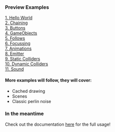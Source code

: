 ### Preview Examples
[1. Hello World](http://www.lynx2d.com/examples/1.%20Hello%20World/)<br>
[2. Chaining](http://www.lynx2d.com/examples/2.%20Chaining/)<br>
[3. Buttons](http://www.lynx2d.com/examples/3.%20Buttons/)<br>
[4. GameObjects](http://www.lynx2d.com/examples/4.%20GameObjects/)<br>
[5. Follows](http://www.lynx2d.com/examples/5.%20Follows/)<br>
[6. Focussing](http://www.lynx2d.com/examples/6.%20Focussing/)<br>
[7. Animations](http://www.lynx2d.com/examples/7.%20Animations/)<br>
[8. Emitter](http://www.lynx2d.com/examples/8.%20Emitters/)<br>
[9. Static Colliders](http://www.lynx2d.com/examples/9.%20Static%20Colliders/)<br>
[10. Dynamic Colliders](http://www.lynx2d.com/examples/10.%20Dynamic%20Colliders/)<br>
[11. Sound](http://www.lynx2d.com/examples/11.%20Sound/)

#### More examples will follow, they will cover:<br>
- Cached drawing<br>
- Scenes<br>
- Classic perlin noise<br>

### In the meantime
Check out the documentation [here](http://www.lynx2d.com/documentation) for the full usage!
